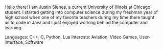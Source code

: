 Hello there! I am Justin Sienes, a current University of Illinois at Chicago student. I started getting into computer science during my freshman year of high school when one of my favorite teachers during my time there taught us to code in Java and I just enjoyed working behind the computer and learning. 

Languages: C++, C, Python, Lua
Interests: Aviation, Video Games, User-Interface, Software
